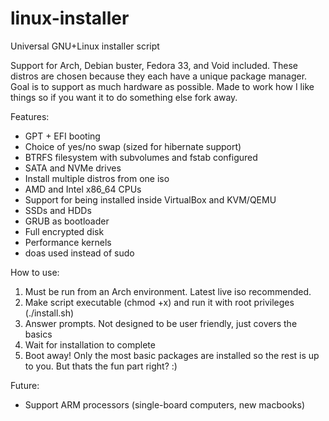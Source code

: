 # linux-installer
Universal GNU+Linux installer script

Support for Arch, Debian buster, Fedora 33, and Void included. These distros are chosen because they each have a unique package manager. Goal is to support as much hardware as possible. Made to work how I like things so if you want it to do something else fork away.

Features:
- GPT + EFI booting
- Choice of yes/no swap (sized for hibernate support)
- BTRFS filesystem with subvolumes and fstab configured
- SATA and NVMe drives
- Install multiple distros from one iso
- AMD and Intel x86_64 CPUs
- Support for being installed inside VirtualBox and KVM/QEMU
- SSDs and HDDs
- GRUB as bootloader
- Full encrypted disk
- Performance kernels
- doas used instead of sudo

How to use:
1. Must be run from an Arch environment. Latest live iso recommended.
3. Make script executable (chmod +x) and run it with root privileges (./install.sh)
4. Answer prompts. Not designed to be user friendly, just covers the basics
5. Wait for installation to complete
6. Boot away! Only the most basic packages are installed so the rest is up to you. But thats the fun part right? :)

Future:
- Support ARM processors (single-board computers, new macbooks)
